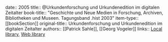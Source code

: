 date:: 2005
title:: @Urkundenforschung und Urkundenedition im digitalen Zeitalter
book-title:: "Geschichte und Neue Medien in Forschung, Archiven, Bibliotheken und Museen. Tagungsband .hist 2003"
item-type:: [[bookSection]]
original-title:: Urkundenforschung und Urkundenedition im digitalen Zeitalter
authors:: [[Patrick Sahle]], [[Georg Vogeler]]
links:: [Local library](zotero://select/groups/2386895/items/E2UEYITH), [Web library](https://www.zotero.org/groups/2386895/items/E2UEYITH)
